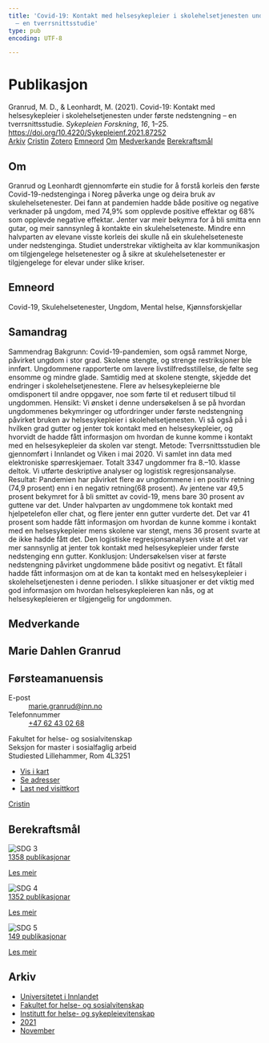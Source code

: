 ```yaml
---
title: 'Covid-19: Kontakt med helsesykepleier i skolehelsetjenesten under første nedstengning
  – en tverrsnittsstudie'
type: pub
encoding: UTF-8

---
```

<h1>Publikasjon</h1>
<article id="csl-bib-container-D9HRWEWE" class="csl-bib-container">
  <div class="csl-bib-body"> <div class="csl-entry">Granrud, M. D., &#38; Leonhardt, M. (2021). Covid-19: Kontakt med helsesykepleier i skolehelsetjenesten under første nedstengning – en tverrsnittsstudie. <i>Sykepleien Forskning</i>, <i>16</i>, 1–25. <a href="https://doi.org/10.4220/Sykepleienf.2021.87252">https://doi.org/10.4220/Sykepleienf.2021.87252</a></div> </div>
  <div class="csl-bib-buttons">
    <a href="#taxonomy-article-D9HRWEWE" alt="archive" class="csl-bib-button">Arkiv</a>
    <a href="https://app.cristin.no/results/show.jsf?id=1960806" alt="Cristin" class="csl-bib-button">Cristin</a>
    <a href="http://zotero.org/groups/5881554/items/D9HRWEWE" alt="Zotero" class="csl-bib-button">Zotero</a>
    <a href="#keywords-article-D9HRWEWE" alt="keywords" class="csl-bib-button">Emneord</a>
    <a href="#about-article-D9HRWEWE" alt="about_pub" class="csl-bib-button">Om</a>
    <a href="#contributors-article-D9HRWEWE" alt="contributors" class="csl-bib-button">Medverkande</a>
    <a href="#sdg-article-D9HRWEWE" alt="sdg" class="csl-bib-button">Berekraftsmål</a>
  </div>
  <div id="csl-bib-meta-container-D9HRWEWE"></div>
</article>
<div id="csl-bib-meta-D9HRWEWE" class="csl-bib-meta">
  <article id="about-article-D9HRWEWE" class="about_pub-article">
    <h1>Om</h1>
    Granrud og Leonhardt gjennomførte ein studie for å forstå korleis den første Covid-19-nedstenginga i Noreg påverka unge og deira bruk av skulehelsetenester. Dei fann at pandemien hadde både positive og negative verknader på ungdom, med 74,9% som opplevde positive effektar og 68% som opplevde negative effektar. Jenter var meir bekymra for å bli smitta enn gutar, og meir sannsynleg å kontakte ein skulehelseteneste. Mindre enn halvparten av elevane visste korleis dei skulle nå ein skulehelseteneste under nedstenginga. Studiet understrekar viktigheita av klar kommunikasjon om tilgjengelege helsetenester og å sikre at skulehelsetenester er tilgjengelege for elevar under slike kriser.
  </article>
  <article id="keywords-article-D9HRWEWE" class="keywords-article">
    <h1>Emneord</h1>
    Covid-19, Skulehelsetenester, Ungdom, Mental helse, Kjønnsforskjellar
  </article>
  <article id="abstract-article-D9HRWEWE" class="abstract-article">
    <h1>Samandrag</h1>
    Sammendrag 
Bakgrunn: Covid-19-pandemien, som også rammet Norge, påvirket ungdom i 
stor grad. Skolene stengte, og strenge restriksjoner ble innført. Ungdommene 
rapporterte om lavere livstilfredsstillelse, de følte seg ensomme og mindre 
glade. Samtidig med at skolene stengte, skjedde det endringer i 
skolehelsetjenestene. Flere av helsesykepleierne ble omdisponert til andre 
oppgaver, noe som førte til et redusert tilbud til ungdommen. 
Hensikt: Vi ønsket i denne undersøkelsen å se på hvordan ungdommenes 
bekymringer og utfordringer under første nedstengning påvirket bruken av 
helsesykepleier i skolehelsetjenesten. Vi så også på i hvilken grad gutter og 
jenter tok kontakt med en helsesykepleier, og hvorvidt de hadde fått 
informasjon om hvordan de kunne komme i kontakt med en helsesykepleier da 
skolen var stengt. 
Metode: Tverrsnittsstudien ble gjennomført i Innlandet og Viken i mai 2020. Vi 
samlet inn data med elektroniske spørreskjemaer. Totalt 3347 ungdommer fra 
8.–10. klasse deltok. Vi utførte deskriptive analyser og logistisk 
regresjonsanalyse. 
Resultat: Pandemien har påvirket flere av ungdommene i en positiv retning (74,9 prosent) enn i en negativ retning(68 prosent). Av jentene var 49,5 prosent bekymret for å bli smittet av covid-19, mens bare 30 prosent av guttene var det.  Under halvparten av ungdommene tok kontakt med hjelpetelefon eller chat, og flere jenter enn gutter vurderte det. Det var 41 prosent som hadde fått informasjon om hvordan de kunne komme i kontakt med en helsesykepleier mens skolene var stengt, mens 36 prosent svarte at de ikke hadde fått det. Den logistiske regresjonsanalysen viste at det var mer sannsynlig at jenter tok kontakt med helsesykepleier under første nedstenging enn gutter. 
Konklusjon: Undersøkelsen viser at første nedstengning påvirket ungdommene både positivt og negativt. Et fåtall hadde fått informasjon om at de kan ta kontakt med en helsesykepleier i skolehelsetjenesten i denne perioden. I slikke situasjoner er det viktig med god informasjon om hvordan helsesykepleieren kan nås, og at helsesykepleieren er tilgjengelig for ungdommen.
  </article>
  <article id="contributors-article-D9HRWEWE" class="contributors-article">
    <h1>Medverkande</h1>
    <div class="personas"> <div class="vrtx-hinn-person-card"> <div class="photo"> <i class="lar la-user-circle missing-person"></i> </div> <div class="info"> <hgroup><h1>Marie Dahlen Granrud</h1> <h2>Førsteamanuensis</h2> </hgroup><dl> <dt>E-post</dt> <dd> <a href="mailto:marie.granrud@inn.no">marie.granrud@inn.no</a> </dd> <dt>Telefonnummer</dt> <dd><a href="tel:+4762430268"> +47 62 43 02 68 </a></dd> </dl> <p> Fakultet for helse- og sosialvitenskap<br> Seksjon for master i sosialfaglig arbeid<br> Studiested Lillehammer, Rom 4L3251 </p> <ul class="vrtx-hinn-links"> <li><a href="https://www.google.com/maps?q=60.88177,11.53669">Vis i kart</a></li> <li><a href="https://www.inn.no/finn-en-ansatt/marie-granrud.html#vrtx-hinn-addresses">Se adresser</a></li> <li><a href="https://www.inn.no/finn-en-ansatt/marie-granrud.html?vrtx=vcf">Last ned visittkort</a></li> </ul> </div> </div> <a href="https://app.cristin.no/persons/show.jsf?id=606793" alt="Cristin URL" class="personas-cristin">Cristin</a> </div>
  </article>
  <article id="sdg-article-D9HRWEWE" class="sdg-article">
    <h1>Berekraftsmål</h1>
    <div class="sdg-container"><div id="sdg3" class="sdg">
        <img src="{{< params subfolder >}}images/sdg/sdg03_nn.png" class="image" alt="SDG 3">
        <div class="sdg-overlay">
          <a href="/nn/archive/?key=?sdg=3#archive" class="sdg-publication-count"><span>1358</span> publikasjonar</a>
          <p><a href="https://fn.no/om-fn/fns-baerekraftsmaal/god-helse-og-livskvalitet?lang=nno-NO" class="sdg-read-more">Les meir</a></p>
        </div>
      </div> <div id="sdg4" class="sdg">
        <img src="{{< params subfolder >}}images/sdg/sdg04_nn.png" class="image" alt="SDG 4">
        <div class="sdg-overlay">
          <a href="/nn/archive/?key=?sdg=4#archive" class="sdg-publication-count"><span>1352</span> publikasjonar</a>
          <p><a href="https://fn.no/om-fn/fns-baerekraftsmaal/god-utdanning?lang=nno-NO" class="sdg-read-more">Les meir</a></p>
        </div>
      </div> <div id="sdg5" class="sdg">
        <img src="{{< params subfolder >}}images/sdg/sdg05_nn.png" class="image" alt="SDG 5">
        <div class="sdg-overlay">
          <a href="/nn/archive/?key=?sdg=5#archive" class="sdg-publication-count"><span>149</span> publikasjonar</a>
          <p><a href="https://fn.no/om-fn/fns-baerekraftsmaal/likestilling-mellom-kjoennene?lang=nno-NO" class="sdg-read-more">Les meir</a></p>
        </div>
      </div></div>
  </article>
  <article id="taxonomy-article-D9HRWEWE" class="taxonomy-article">
    <h1>Arkiv</h1>
    <ul>
      <li>
        <a href="/nn/archive/?key=3DCRN523">Universitetet i Innlandet</a>
      </li>
      <li>
        <a href="/nn/archive/?key=IDKFS3MX">Fakultet for helse- og sosialvitenskap</a>
      </li>
      <li>
        <a href="/nn/archive/?key=GTV4ECMZ">Institutt for helse- og sykepleievitenskap</a>
      </li>
      <li>
        <a href="/nn/archive/?key=4IUS5XY3">2021</a>
      </li>
      <li>
        <a href="/nn/archive/?key=8CCEEH2L">November</a>
      </li>
    </ul>
  </article>
</div>
